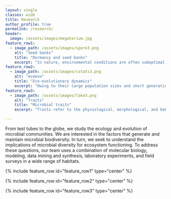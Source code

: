 ```yaml
---
layout: single
classes: wide
title: Research
author_profile: true
permalink: /research/
header:
  image: /assets/images/megaterium.jpg
feature_row1:
  - image_path: /assets/images/spore3.png
    alt: "Seed banks"
    title: "Dormancy and seed banks"
    excerpt: "In nature, environmental conditions are often suboptimal for growth and reproduction. Thus, organisms must be able to survive long periods of stress and resource limitation, rendering longevity a key life-history trait for many organisms, including microorganisms. One strategy highlighted in our lab’s research is dormancy, a reversible state of reduced metabolic activity. Dormancy leads to the accumulation of genetic, phenotypic, and taxonomic diversity stored in seed banks. We study the evolution and ecology of microbial dormancy, longevity, and the related phenomenon of aging. We use laboratory evolution experiments, simulation modeling, and molecular tools to better understand how these life-history traits structure microbial communities in natural, engineered, and host-associated ecosystems." 
feature_row2:
  - image_path: /assets/images/cstats3.png
    alt: "ecoevo"
    title: "Eco-evolutionary dynamics"
    excerpt: "Owing to their large population sizes and short generation times, microorganisms have the capacity to evolve on contemporary time scales. This high rate of population turnover can be exploited to examine evolutionary dynamics that would take thousands to millions of years to occur in plant and animal systems, allowing us to answer fundamental questions about the nature of evolution. In our lab, we examine how microorganisms evolve and adapt in an ecologically relevant context by replicating the environmental conditions microorganisms frequently encounter in nature. Through a combination modeling, experimental evolution, genomics, high-throughput trait and fitness measurements, we quantify the rate and direction of evolution and coevolution across a range of environments."
feature_row3:
  - image_path: /assets/images/lake3.png
    alt: "Traits"
    title: "Microbial traits"
    excerpt: "Traits refer to the physiological, morphological, and behavioral characteristics that influence the fitness or performance of individuals under a given set of environmental conditions. In microbial systems, the interplay of individual traits leads to the emergence of population-, community, and ecosystem-level phenomena. Our lab has explores important microbial traits including resource use, enzyme capacity, biofilm production, phage resistance, and stress tolerance. Although traits have historically been difficult to study for microbes, our lab investigates microbial traits using phylogenetic comparative methods, field sampling, wet lab experiments, and computational methods to understand how contemporary and deeply conserved traits evolve, shift along environmental gradients, structure communities, and influence ecosystem processes."

---
```


From test tubes to the globe, we study the ecology and evolution of microbial communities. We are interested in the factors that generate and maintain microbial biodiversity. In turn, we seek to understand the implications of microbial diversity for ecosystem functioning. To address these questions, our team uses a combination of molecular biology, modeling, data mining and synthesis, laboratory experiments, and field surveys in a wide range of habitats. 

{% include feature_row id="feature_row1" type="center" %}

{% include feature_row id="feature_row2" type="center" %}

{% include feature_row id="feature_row3" type="center" %}

